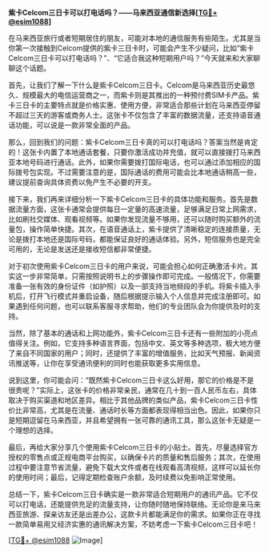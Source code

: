 **紫卡Celcom三日卡可以打电话吗？——马来西亚通信新选择[[TG💪+ @esim1088](https://t.me/s/esim1088)]**

在马来西亚旅行或者短期居住的朋友，可能对本地的通信服务有些陌生。尤其是当你第一次接触到Celcom提供的紫卡三日卡时，可能会产生不少疑问，比如“紫卡Celcom三日卡可以打电话吗？”、“它适合我这种短期用户吗？”今天就来和大家聊聊这个话题。

首先，让我们了解一下什么是紫卡Celcom三日卡。Celcom是马来西亚历史最悠久、规模最大的电信运营商之一，而紫卡则是其推出的一种预付费SIM卡产品。紫卡三日卡的主要特点就是价格实惠、使用方便，非常适合那些计划在马来西亚停留不超过三天的游客或商务人士。这张卡不仅包含了丰富的数据流量，还支持语音通话功能，可以说是一款非常全面的产品。

那么，回到我们的问题：紫卡Celcom三日卡真的可以打电话吗？答案当然是肯定的！这张卡内置了本地通话套餐，只要你激活成功并充值，就可以直接拨打马来西亚本地号码进行通话。此外，如果你需要拨打国际电话，也可以通过添加相应的国际拨号包实现。不过需要注意的是，国际通话的费用可能会比本地通话稍高一些，建议提前查询具体资费以免产生不必要的开支。

接下来，我们再来详细分析一下紫卡Celcom三日卡的具体功能和服务。首先是数据流量方面，这张卡通常会提供每日一定量的高速流量，足够满足日常上网需求，比如刷社交媒体、观看视频等。如果你发现流量不够用，还可以随时购买额外的流量包，操作简单快捷。其次，在语音通话上，紫卡提供了清晰稳定的连接质量，无论是拨打本地还是国际号码，都能保证良好的通话体验。另外，短信服务也是完全可用的，无论是发送还是接收短信都非常便捷。

对于初次使用紫卡Celcom三日卡的用户来说，可能会担心如何正确激活卡片。其实这一步非常简单，只需按照说明书上的步骤操作即可完成。一般情况下，你需要准备一张有效的身份证件（如护照）以及一部支持当地频段的手机。将紫卡插入手机后，打开飞行模式并重启设备，随后根据提示输入个人信息并完成注册即可。如果遇到任何问题，也可以联系客服寻求帮助，他们的专业团队会为你提供及时的支持。

当然，除了基本的通话和上网功能外，紫卡Celcom三日卡还有一些附加的小亮点值得关注。例如，它支持多种语言界面，包括中文、英文等多种选项，极大地方便了来自不同国家的用户；同时，还提供了丰富的增值服务，比如天气预报、新闻资讯推送等，让你在享受通讯便利的同时也能获取更多实用信息。

说到这里，你可能会问：“既然紫卡Celcom三日卡这么好用，那它的价格是不是很贵呢？”实际上，这张卡的价格非常亲民，通常在几十到一百人民币左右，具体取决于购买渠道和地区差异。相比于其他品牌的类似产品，紫卡Celcom三日卡性价比非常高，尤其是在流量、通话时长等方面都表现得相当出色。因此，如果你只是短期逗留在马来西亚，并且希望拥有一张可靠的通讯工具，那么这张卡无疑是一个理想的选择。

最后，再给大家分享几个使用紫卡Celcom三日卡的小贴士。首先，尽量选择官方授权的零售点或正规电商平台购买，以确保卡片的质量和售后服务；其次，在使用过程中要注意节省流量，避免下载大文件或者在线观看高清视频，这样可以延长你的使用时间；最后，记得定期检查账户余额，及时续费以免影响正常使用。

总结一下，紫卡Celcom三日卡确实是一款非常适合短期用户的通讯产品。它不仅可以打电话，还能提供充足的流量支持，让你随时随地保持联络。无论你是来马来西亚旅游、探亲访友还是出差办公，这款卡片都能满足你的需求。如果你正在寻找一款简单易用又经济实惠的通讯解决方案，不妨考虑一下紫卡Celcom三日卡吧！

[[TG💪+ @esim1088](https://t.me/s/esim1088) ![Image](https://i.postimg.cc/4NQfJmqS/Snipaste-2025-05-13-00-14-12.png)]